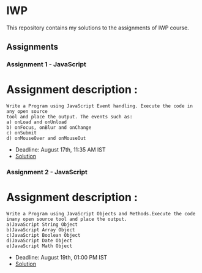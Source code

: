 # IWP

This repository contains my solutions to the assignments of IWP course.

## Assignments

### Assignment 1 - JavaScript
# Assignment description :
    Write a Program using JavaScript Event handling. Execute the code in any open source
    tool and place the output. The events such as:
    a) onLoad and onUnload
    b) onFocus, onBlur and onChange
    c) onSubmit
    d) onMouseOver and onMouseOut
* Deadline: August 17th, 11:35 AM IST
* [Solution](https://whis20.github.io/IWP/index.html)

### Assignment 2 - JavaScript
# Assignment description :
    Write a Program using JavaScript Objects and Methods.Execute the code inany open source tool and place the output.
    a)JavaScript String Object
    b)JavaScript Array Object
    c)JavaScript Boolean Object
    d)JavaScript Date Object
    e)JavaScript Math Object
* Deadline: August 19th, 01:00 PM IST
* [Solution](https://whis20.github.io/IWP/ChallengingTask/Form.html)

